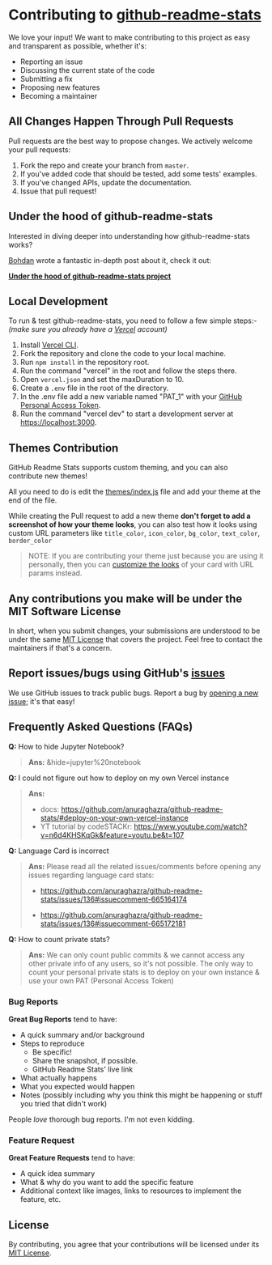 # Contributing to [github-readme-stats](https://github.com/anuraghazra/github-readme-stats)

We love your input! We want to make contributing to this project as easy and transparent as possible, whether it's:

-   Reporting an issue
-   Discussing the current state of the code
-   Submitting a fix
-   Proposing new features
-   Becoming a maintainer

## All Changes Happen Through Pull Requests

Pull requests are the best way to propose changes. We actively welcome your pull requests:

1.  Fork the repo and create your branch from `master`.
2.  If you've added code that should be tested, add some tests' examples.
3.  If you've changed APIs, update the documentation.
4.  Issue that pull request!

## Under the hood of github-readme-stats

Interested in diving deeper into understanding how github-readme-stats works?

[Bohdan](https://github.com/Bogdan-Lyashenko) wrote a fantastic in-depth post about it, check it out:

**[Under the hood of github-readme-stats project](https://codecrumbs.io/library/github-readme-stats)**

## Local Development

To run & test github-readme-stats, you need to follow a few simple steps:-
_(make sure you already have a [Vercel](https://vercel.com/) account)_

1.  Install [Vercel CLI](https://vercel.com/download).
2.  Fork the repository and clone the code to your local machine.
3.  Run `npm install` in the repository root.
4.  Run the command "vercel" in the root and follow the steps there.
5.  Open `vercel.json` and set the maxDuration to 10.
6.  Create a `.env` file in the root of the directory.
7.  In the .env file add a new variable named "PAT_1" with your [GitHub Personal Access Token](https://docs.github.com/en/github/authenticating-to-github/creating-a-personal-access-token).
8.  Run the command "vercel dev" to start a development server at <https://localhost:3000>.

## Themes Contribution

GitHub Readme Stats supports custom theming, and you can also contribute new themes!

All you need to do is edit the [themes/index.js](./themes/index.js) file and add your theme at the end of the file.

While creating the Pull request to add a new theme **don't forget to add a screenshot of how your theme looks**, you can also test how it looks using custom URL parameters like `title_color`, `icon_color`, `bg_color`, `text_color`, `border_color`

> NOTE: If you are contributing your theme just because you are using it personally, then you can [customize the looks](./readme.md#customization) of your card with URL params instead.

## Any contributions you make will be under the MIT Software License

In short, when you submit changes, your submissions are understood to be under the same [MIT License](http://choosealicense.com/licenses/mit/) that covers the project. Feel free to contact the maintainers if that's a concern.

## Report issues/bugs using GitHub's [issues](https://github.com/anuraghazra/github-readme-stats/issues)

We use GitHub issues to track public bugs. Report a bug by [opening a new issue](https://github.com/anuraghazra/github-readme-stats/issues/new/choose); it's that easy!

## Frequently Asked Questions (FAQs)

**Q:** How to hide Jupyter Notebook?

> **Ans:** &hide=jupyter%20notebook

**Q:** I could not figure out how to deploy on my own Vercel instance

> **Ans:**
>
> -   docs: <https://github.com/anuraghazra/github-readme-stats/#deploy-on-your-own-vercel-instance>
> -   YT tutorial by codeSTACKr: <https://www.youtube.com/watch?v=n6d4KHSKqGk&feature=youtu.be&t=107>

**Q:** Language Card is incorrect

> **Ans:** Please read all the related issues/comments before opening any issues regarding language card stats:
>
> -   <https://github.com/anuraghazra/github-readme-stats/issues/136#issuecomment-665164174>
>
> -   <https://github.com/anuraghazra/github-readme-stats/issues/136#issuecomment-665172181>

**Q:** How to count private stats?

> **Ans:** We can only count public commits & we cannot access any other private info of any users, so it's not possible. The only way to count your personal private stats is to deploy on your own instance & use your own PAT (Personal Access Token)

### Bug Reports

**Great Bug Reports** tend to have:

-   A quick summary and/or background
-   Steps to reproduce
    -   Be specific!
    -   Share the snapshot, if possible.
    -   GitHub Readme Stats' live link
-   What actually happens
-   What you expected would happen
-   Notes (possibly including why you think this might be happening or stuff you tried that didn't work)

People _love_ thorough bug reports. I'm not even kidding.

### Feature Request

**Great Feature Requests** tend to have:

-   A quick idea summary
-   What & why do you want to add the specific feature
-   Additional context like images, links to resources to implement the feature, etc.

## License

By contributing, you agree that your contributions will be licensed under its [MIT License](./LICENSE).
